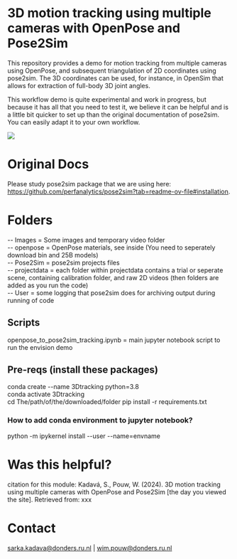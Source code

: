 ﻿# 3D motion tracking using multiple cameras with OpenPose and Pose2Sim

This repository provides a demo for motion tracking from multiple cameras using OpenPose, and subsequent triangulation of 2D coordinates using pose2sim. The 3D coordinates can be used, for instance, in OpenSim that allows for extraction of full-body 3D joint angles.

This workflow demo is quite experimental and work in progress, but because it has all that you need to test it, we believe it can be helpful and is a little bit quicker to set up than the original documentation of pose2sim. You can easily adapt it to your own workflow. 

<img src = /Images/pose2sim.gif  >

# Original Docs
Please study pose2sim package that we are using here: https://github.com/perfanalytics/pose2sim?tab=readme-ov-file#installation.

# Folders
-- Images = Some images and temporary video folder <br> 
-- openpose = OpenPose materials, see inside (You need to seperately download bin and 25B models) <br> 
-- Pose2Sim = pose2sim projects files <br> 
-- projectdata = each folder within projectdata contains a trial or seperate scene, containing calibration folder, and raw 2D videos (then folders are added as you run the code) <br> 
-- User = some logging that pose2sim does for archiving output during running of code <br> 

## Scripts
openpose_to_pose2sim_tracking.ipynb = main jupyter notebook script to run the envision demo

## Pre-reqs (install these packages)
conda create --name 3Dtracking python=3.8 <br> 
conda activate 3Dtracking <br> 
cd The/path/of/the/downloaded/folder
pip install -r requirements.txt <br> 


### How to add conda environment to jupyter notebook?
python -m ipykernel install --user --name=envname

# Was this helpful?

citation for this module: Kadavá, S., Pouw, W. (2024). 3D motion tracking using multiple cameras with OpenPose and Pose2Sim [the day you viewed the site]. Retrieved from: xxx

# Contact

sarka.kadava@donders.ru.nl | wim.pouw@donders.ru.nl

